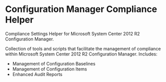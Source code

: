 # Configuration Manager Compliance Helper
Compliance Settings Helper for Microsoft System Center 2012 R2 Configuration Manager.

Collection of tools and scripts that facilitate the management of compliance within Microsoft System Center 2012 R2 Configuration Manager. Includes:
- Management of Configuration Baselines
- Management of Configuration Items
- Enhanced Audit Reports
